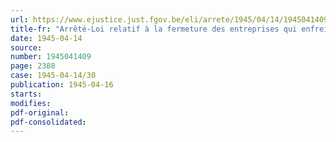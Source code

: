 ```yaml
---
url: https://www.ejustice.just.fgov.be/eli/arrete/1945/04/14/1945041409/justel
title-fr: "Arrêté-Loi relatif à la fermeture des entreprises qui enfreignent la réglementation concernant l'approvisionnement du pays"
date: 1945-04-14
source:
number: 1945041409
page: 2388
case: 1945-04-14/30
publication: 1945-04-16
starts:
modifies:
pdf-original:
pdf-consolidated:
---
```


